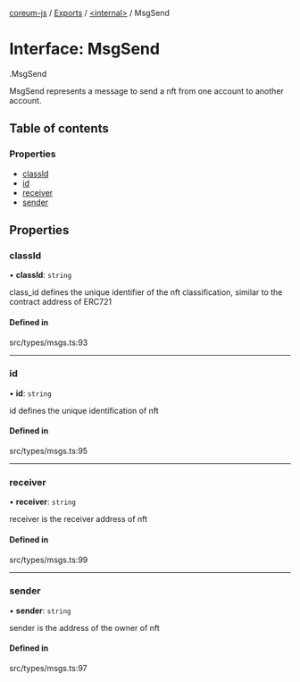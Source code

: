 [coreum-js](../README.md) / [Exports](../modules.md) / [<internal\>](../modules/internal_.md) / MsgSend

# Interface: MsgSend

[<internal>](../modules/internal_.md).MsgSend

MsgSend represents a message to send a nft from one account to another account.

## Table of contents

### Properties

- [classId](internal_.MsgSend.md#classid)
- [id](internal_.MsgSend.md#id)
- [receiver](internal_.MsgSend.md#receiver)
- [sender](internal_.MsgSend.md#sender)

## Properties

### classId

• **classId**: `string`

class_id defines the unique identifier of the nft classification, similar to the contract address of ERC721

#### Defined in

src/types/msgs.ts:93

___

### id

• **id**: `string`

id defines the unique identification of nft

#### Defined in

src/types/msgs.ts:95

___

### receiver

• **receiver**: `string`

receiver is the receiver address of nft

#### Defined in

src/types/msgs.ts:99

___

### sender

• **sender**: `string`

sender is the address of the owner of nft

#### Defined in

src/types/msgs.ts:97
